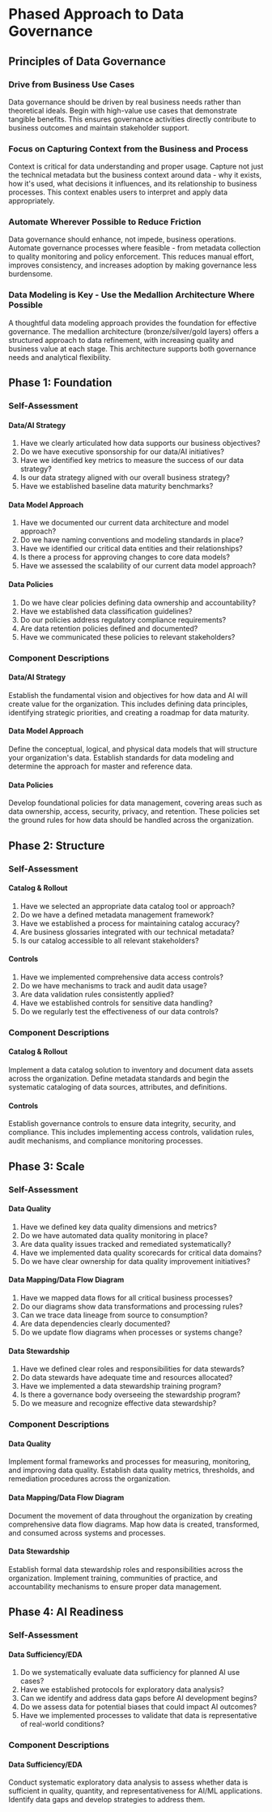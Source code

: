 # Phased Approach to Data Governance

## Principles of Data Governance

### Drive from Business Use Cases
Data governance should be driven by real business needs rather than theoretical ideals. Begin with high-value use cases that demonstrate tangible benefits. This ensures governance activities directly contribute to business outcomes and maintain stakeholder support.

### Focus on Capturing Context from the Business and Process
Context is critical for data understanding and proper usage. Capture not just the technical metadata but the business context around data - why it exists, how it's used, what decisions it influences, and its relationship to business processes. This context enables users to interpret and apply data appropriately.

### Automate Wherever Possible to Reduce Friction
Data governance should enhance, not impede, business operations. Automate governance processes where feasible - from metadata collection to quality monitoring and policy enforcement. This reduces manual effort, improves consistency, and increases adoption by making governance less burdensome.

### Data Modeling is Key - Use the Medallion Architecture Where Possible
A thoughtful data modeling approach provides the foundation for effective governance. The medallion architecture (bronze/silver/gold layers) offers a structured approach to data refinement, with increasing quality and business value at each stage. This architecture supports both governance needs and analytical flexibility.

## Phase 1: Foundation

### Self-Assessment
#### Data/AI Strategy
1. Have we clearly articulated how data supports our business objectives?
2. Do we have executive sponsorship for our data/AI initiatives?
3. Have we identified key metrics to measure the success of our data strategy?
4. Is our data strategy aligned with our overall business strategy?
5. Have we established baseline data maturity benchmarks?

#### Data Model Approach
1. Have we documented our current data architecture and model approach?
2. Do we have naming conventions and modeling standards in place?
3. Have we identified our critical data entities and their relationships?
4. Is there a process for approving changes to core data models?
5. Have we assessed the scalability of our current data model approach?

#### Data Policies
1. Do we have clear policies defining data ownership and accountability?
2. Have we established data classification guidelines?
3. Do our policies address regulatory compliance requirements?
4. Are data retention policies defined and documented?
5. Have we communicated these policies to relevant stakeholders?

### Component Descriptions

#### Data/AI Strategy
Establish the fundamental vision and objectives for how data and AI will create value for the organization. This includes defining data principles, identifying strategic priorities, and creating a roadmap for data maturity.

#### Data Model Approach
Define the conceptual, logical, and physical data models that will structure your organization's data. Establish standards for data modeling and determine the approach for master and reference data.

#### Data Policies
Develop foundational policies for data management, covering areas such as data ownership, access, security, privacy, and retention. These policies set the ground rules for how data should be handled across the organization.

## Phase 2: Structure

### Self-Assessment
#### Catalog & Rollout
1. Have we selected an appropriate data catalog tool or approach?
2. Do we have a defined metadata management framework?
3. Have we established a process for maintaining catalog accuracy?
4. Are business glossaries integrated with our technical metadata?
5. Is our catalog accessible to all relevant stakeholders?

#### Controls
1. Have we implemented comprehensive data access controls?
2. Do we have mechanisms to track and audit data usage?
3. Are data validation rules consistently applied?
4. Have we established controls for sensitive data handling?
5. Do we regularly test the effectiveness of our data controls?

### Component Descriptions

#### Catalog & Rollout
Implement a data catalog solution to inventory and document data assets across the organization. Define metadata standards and begin the systematic cataloging of data sources, attributes, and definitions.

#### Controls
Establish governance controls to ensure data integrity, security, and compliance. This includes implementing access controls, validation rules, audit mechanisms, and compliance monitoring processes.

## Phase 3: Scale

### Self-Assessment
#### Data Quality
1. Have we defined key data quality dimensions and metrics?
2. Do we have automated data quality monitoring in place?
3. Are data quality issues tracked and remediated systematically?
4. Have we implemented data quality scorecards for critical data domains?
5. Do we have clear ownership for data quality improvement initiatives?

#### Data Mapping/Data Flow Diagram
1. Have we mapped data flows for all critical business processes?
2. Do our diagrams show data transformations and processing rules?
3. Can we trace data lineage from source to consumption?
4. Are data dependencies clearly documented?
5. Do we update flow diagrams when processes or systems change?

#### Data Stewardship
1. Have we defined clear roles and responsibilities for data stewards?
2. Do data stewards have adequate time and resources allocated?
3. Have we implemented a data stewardship training program?
4. Is there a governance body overseeing the stewardship program?
5. Do we measure and recognize effective data stewardship?

### Component Descriptions

#### Data Quality
Implement formal frameworks and processes for measuring, monitoring, and improving data quality. Establish data quality metrics, thresholds, and remediation procedures across the organization.

#### Data Mapping/Data Flow Diagram
Document the movement of data throughout the organization by creating comprehensive data flow diagrams. Map how data is created, transformed, and consumed across systems and processes.

#### Data Stewardship
Establish formal data stewardship roles and responsibilities across the organization. Implement training, communities of practice, and accountability mechanisms to ensure proper data management.

## Phase 4: AI Readiness

### Self-Assessment
#### Data Sufficiency/EDA
1. Do we systematically evaluate data sufficiency for planned AI use cases?
2. Have we established protocols for exploratory data analysis?
3. Can we identify and address data gaps before AI development begins?
4. Do we assess data for potential biases that could impact AI outcomes?
5. Have we implemented processes to validate that data is representative of real-world conditions?

### Component Descriptions

#### Data Sufficiency/EDA
Conduct systematic exploratory data analysis to assess whether data is sufficient in quality, quantity, and representativeness for AI/ML applications. Identify data gaps and develop strategies to address them.